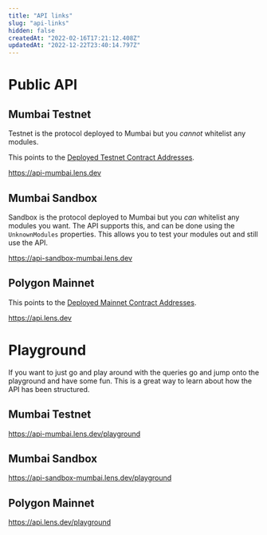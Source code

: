 ```yaml
---
title: "API links"
slug: "api-links"
hidden: false
createdAt: "2022-02-16T17:21:12.408Z"
updatedAt: "2022-12-22T23:40:14.797Z"
---
```

# Public API

## Mumbai Testnet

Testnet is the protocol deployed to Mumbai but you _cannot_ whitelist any modules.

This points to the [Deployed Testnet Contract Addresses](https://docs.lens.xyz/docs/deployed-contract-addresses#mumbai-testnet-addresses). 

<https://api-mumbai.lens.dev>

## Mumbai Sandbox

Sandbox is the protocol deployed to Mumbai but you _can_ whitelist any modules you want. The API supports this, and can be done using the `UnknownModules` properties. This allows you to test your modules out and still use the API. 

<https://api-sandbox-mumbai.lens.dev>

## Polygon Mainnet

This points to the [Deployed Mainnet Contract Addresses](https://docs.lens.xyz/docs/deployed-contract-addresses#polygon-mainnet-addresses). 

<https://api.lens.dev>

# Playground

If you want to just go and play around with the queries go and jump onto the playground and have some fun. This is a great way to learn about how the API has been structured. 

## Mumbai Testnet

<https://api-mumbai.lens.dev/playground>

## Mumbai Sandbox

<https://api-sandbox-mumbai.lens.dev/playground>

## Polygon Mainnet

<https://api.lens.dev/playground>